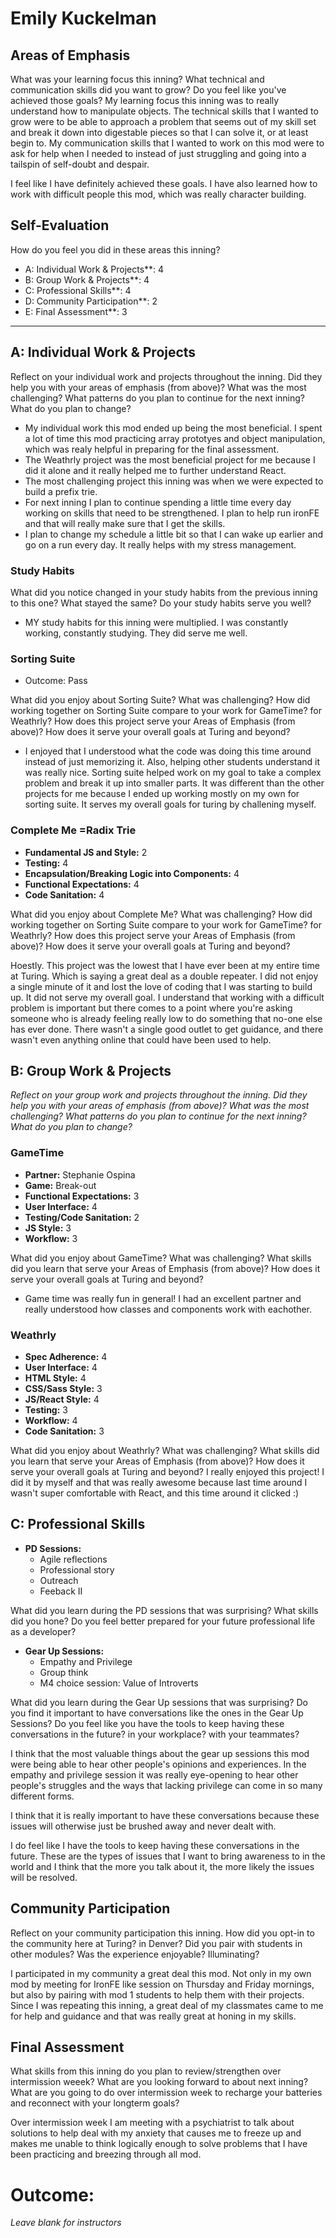 # Emily Kuckelman

## Areas of Emphasis

What was your learning focus this inning? What technical and communication skills did you want to grow? Do you feel like you've achieved those goals?
  My learning focus this inning was to really understand how to manipulate objects. The technical skills that I wanted to grow were to be able to approach a problem that seems out of my skill set and break it down into digestable pieces so that I can solve it, or at least begin to. My communication skills that I wanted to work on this mod were to ask for help when I needed to instead of just struggling and going into a tailspin of self-doubt and despair.
  
  I feel like I have definitely achieved these goals. I have also learned how to work with difficult people this mod, which was really character building.
  
## Self-Evaluation
How do you feel you did in these areas this inning?

* A: Individual Work & Projects**: 4
* B: Group Work & Projects**: 4
* C: Professional Skills**: 4
* D: Community Participation**: 2
* E: Final Assessment**: 3

-----------------------

## A: Individual Work & Projects

Reflect on your individual work and projects throughout the inning. Did they help you with your areas of emphasis (from above)? What was the most challenging? What patterns do you plan to continue for the next inning? What do you plan to change?
  * My individual work this mod ended up being the most beneficial. I spent a lot of time this mod practicing array prototyes and object manipulation, which was realy helpful in preparing for the final assessment. 
  * The Weathrly project was the most beneficial project for me because I did it alone and it really helped me to further understand React.
  * The most challenging project this inning was when we were expected to build a prefix trie. 
  * For next inning I plan to continue spending a little time every day working on skills that need to be strengthened. I plan to help run ironFE and that will really make sure that I get the skills.
  * I plan to change my schedule a little bit so that I can wake up earlier and go on a run every day. It really helps with my stress management.

### Study Habits

What did you notice changed in your study habits from the previous inning to this one? What stayed the same? Do your study habits serve you well?
  * MY study habits for this inning were multiplied. I was constantly working, constantly studying. They did serve me well.


### Sorting Suite
* Outcome: Pass

What did you enjoy about Sorting Suite? What was challenging? How did working together on Sorting Suite compare to your work for GameTime? for Weathrly? How does this project serve your Areas of Emphasis (from above)? How does it serve your overall goals at Turing and beyond?
  * I enjoyed that I understood what the code was doing this time around instead of just memorizing it. Also, helping other students understand it was really nice. Sorting suite helped work on my goal to take a complex problem and break it up into smaller parts. It was different than the other projects for me because I ended up working mostly on my own for sorting suite. It serves my overall goals for turing by challening myself.

### Complete Me =Radix Trie
* **Fundamental JS and Style:** 2
* **Testing:** 4
* **Encapsulation/Breaking Logic into Components:** 4 
* **Functional Expectations:** 4
* **Code Sanitation:** 4 

What did you enjoy about Complete Me? What was challenging? How did working together on Sorting Suite compare to your work for GameTime? for Weathrly? How does this project serve your Areas of Emphasis (from above)? How does it serve your overall goals at Turing and beyond?

Hoestly. This project was the lowest that I have ever been at my entire time at Turing. Which is saying a great deal as a double repeater. I did not enjoy a single minute of it and lost the love of coding that I was starting to build up. It did not serve my overall goal. I understand that working with a difficult problem is important but there comes to a point where you're asking someone who is already feeling really low to do something that no-one else has ever done. There wasn't a single good outlet to get guidance, and there wasn't even anything online that could have been used to help.

## B: Group Work & Projects
_Reflect on your group work and projects throughout the inning. Did they help you with your areas of emphasis (from above)? What was the most challenging? What patterns do you plan to continue for the next inning? What do you plan to change?_

### GameTime
* **Partner:** Stephanie Ospina
* **Game:** Break-out
* **Functional Expectations:** 3
* **User Interface:** 4
* **Testing/Code Sanitation:** 2
* **JS Style:** 3
* **Workflow:** 3

What did you enjoy about GameTime? What was challenging? What skills did you learn that serve your Areas of Emphasis (from above)? How does it serve your overall goals at Turing and beyond?
* Game time was really fun in general! I had an excellent partner and really understood how classes and components work with eachother.

### Weathrly
* **Spec Adherence:** 4
* **User Interface:** 4
* **HTML Style:** 4
* **CSS/Sass Style:** 3
* **JS/React Style:** 4
* **Testing:** 3
* **Workflow:** 4
* **Code Sanitation:** 3 

What did you enjoy about Weathrly? What was challenging? What skills did you learn that serve your Areas of Emphasis (from above)? How does it serve your overall goals at Turing and beyond?
I really enjoyed this project! I did it by myself and that was really awesome because last time around I wasn't super comfortable with React, and this time around it clicked :)

## C: Professional Skills

* **PD Sessions:**
  * Agile reflections
  * Professional story
  * Outreach
  * Feeback II

What did you learn during the PD sessions that was surprising? What skills did you hone? Do you feel better prepared for your future professional life as a developer?

* **Gear Up Sessions:**
  * Empathy and Privilege
  * Group think
  * M4 choice session: Value of Introverts

What did you learn during the Gear Up sessions that was surprising? Do you find it important to have conversations like the ones in the Gear Up Sessions? Do you feel like you have the tools to keep having these conversations in the future? in your workplace? with your teammates?

  I think that the most valuable things about the gear up sessions this mod were being able to hear other people's opinions and experiences. In the empathy and privilege session it was really eye-opening to hear other people's struggles and the ways that lacking privilege can come in so many different forms. 
  
  I think that it is really important to have these conversations because these issues will otherwise just be brushed away and never dealt with. 
  
  I do feel like I have the tools to keep having these conversations in the future. These are the types of issues that I want to bring awareness to in the world and I think that the more you talk about it, the more likely the issues will be resolved.

## Community Participation

Reflect on your community participation this inning. How did you opt-in to the community here at Turing? in Denver? Did you pair with students in other modules? Was the experience enjoyable? Illuminating?

I participated in my community a great deal this mod. Not only in my own mod by meeting for IronFE like session on Thursday and Friday mornings, but also by pairing with mod 1 students to help them with their projects. Since I was repeating this inning, a great deal of my classmates came to me for help and guidance and that was really great at honing in my skills. 

## Final Assessment

What skills from this inning do you plan to review/strengthen over intermission weeek? What are you looking forward to about next inning? What are you going to do over intermission week to recharge your batteries and reconnect with your longterm goals?

Over intermission week I am meeting with a psychiatrist to talk about solutions to help deal with my anxiety that causes me to freeze up and makes me unable to think logically enough to solve problems that I have been practicing and breezing through all mod.

# Outcome:
_Leave blank for instructors_
